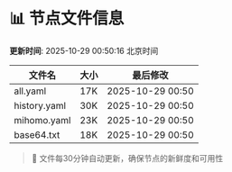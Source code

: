 # 📊 节点文件信息

**更新时间**: 2025-10-29 00:50:16 北京时间

| 文件名 | 大小 | 最后修改 |
|--------|------|----------|
| all.yaml | 17K | 2025-10-29 00:50 |
| history.yaml | 30K | 2025-10-29 00:50 |
| mihomo.yaml | 23K | 2025-10-29 00:50 |
| base64.txt | 18K | 2025-10-29 00:50 |

> 🔄 文件每30分钟自动更新，确保节点的新鲜度和可用性
